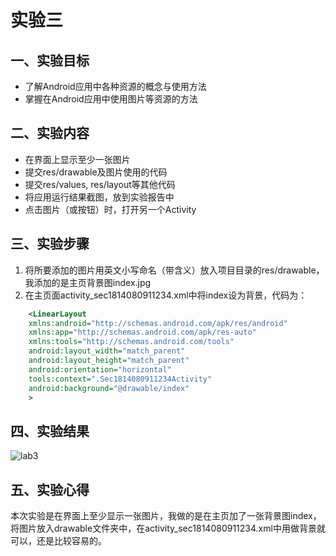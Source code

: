 # 实验三

## 一、实验目标
- 了解Android应用中各种资源的概念与使用方法
- 掌握在Android应用中使用图片等资源的方法
## 二、实验内容
- 在界面上显示至少一张图片
- 提交res/drawable及图片使用的代码
- 提交res/values, res/layout等其他代码
- 将应用运行结果截图，放到实验报告中
- 点击图片（或按钮）时，打开另一个Activity
## 三、实验步骤
1. 将所要添加的图片用英文小写命名（带含义）放入项目目录的res/drawable，我添加的是主页背景图index.jpg
2. 在主页面activity_sec1814080911234.xml中将index设为背景，代码为： 

```xml
    <LinearLayout
    xmlns:android="http://schemas.android.com/apk/res/android"
    xmlns:app="http://schemas.android.com/apk/res-auto"
    xmlns:tools="http://schemas.android.com/tools"
    android:layout_width="match_parent"
    android:layout_height="match_parent"
    android:orientation="horizontal"
    tools:context=".Sec1814080911234Activity"
    android:background="@drawable/index"
    >
```


## 四、实验结果
![lab3](raw.githubusercontent.com/1728799039/android-labs-2020/master/students/sec1814080911234/lab3.png)
## 五、实验心得
本次实验是在界面上至少显示一张图片，我做的是在主页加了一张背景图index，将图片放入drawable文件夹中，在activity_sec1814080911234.xml中用做背景就可以，还是比较容易的。
